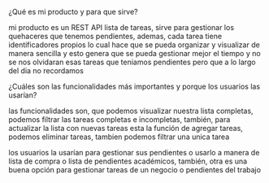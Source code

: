 ¿Qué es mi producto y para que sirve?

mi producto es un REST API lista de tareas, sirve para gestionar los quehaceres que tenemos pendientes, ademas, cada tarea tiene identificadores propios lo cual hace que se pueda organizar y visualizar de manera sencilla y esto genera que se pueda gestionar mejor el tiempo y no se nos olvidaran esas tareas que teniamos pendientes pero que a lo largo del dia no recordamos


¿Cuáles son las funcionalidades más importantes y porque los usuarios las usarían?

las funcionalidades son, que podemos visualizar nuestra lista completas, podemos filtrar las tareas completas e incompletas, también, para actualizar la lista con nuevas tareas esta la función de agregar tareas, podemos eliminar tareas, tambien podemos filtrar una unica tarea 

los usuarios la usarían para gestionar sus pendientes o usarlo a manera de lista de compra o lista de pendientes académicos, también, otra es una buena opción para gestionar tareas de un negocio o pendientes del trabajo

